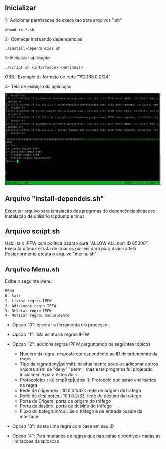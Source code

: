 ## Inicializar

1- Adicionar permissoes de execuxao para arquivos ".sh"

	chmod +x *.sh

2- Comecar instalando dependencias

	./install-dependencies.sh

3-Inicializar aplicação

	./script.sh <interfaace> <net|host>

OBS.: Exemplo de formato de rede "192.168.0.0/24"

4- Tela de exibição da aplicação

![tool screen](img/tool-screen.PNG)

## Arquivo "install-dependeis.sh"

Executar arquivo para isntalação dos progrmas de dependênciaplicaacao.
Instalação de utilitário tcpdump e tmux

## Arquivo script.sh

Habilita o IPFW com politica padrao para "ALLOW ALL com ID 65000". 
Executa o tmux e trata de criar os paineis para para dividir a tela. 
Posteriormente excuta o arquivo "mennu.sh"

## Arquivo Menu.sh

Exibe o seguinte Menu:

	MENU
	0- Sair
	1- Listar regras IPFW
	2- Adicionar regra IPFW
	3- Deletar regra IPFW
	4- Moficar regras manualmente	


- Opcao "0": encerar a ferramenta e o processo.
- Opcao "1": lista as atuais regras IPFW
- Opcao "2": adiciona regras IPFW perguntando os seguintes tópicos

	- Numero da regra: resposta correspendente ao ID de ordememto da regra
	- Tipo da regra(deny|permit): habitualmente pode-se adiconar outros valores alem de "deny" "permit, mas este programa foi projetado inicialmente para estes dois
	- Protocolo(ex.: ip|icmp|tcp|udp|all): Protocolo que serao analisados na regra
	- Rede de origem(ex.: 10.0.0.1/32): rede de origem do trafego
	- Rede de destino(ex.: 10.1.0.2/32: rede de destino do trafego
	- Porta de Origem: porta de origem do tráfego
	- Porta de destino: porta de destino do tráfego
	- Fluxo do trafego(in/ou): Se o tráfego é de entrada ouaida da interface

- Opcao "3": deleta uma regra com base em seu ID
- Opcao "4": Para mudanca de regras que nao estao disponiveis dadas as limitacoes da aplcacao
